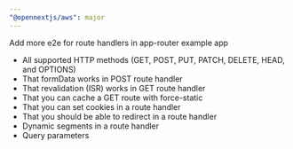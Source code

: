 ```yaml
---
"@opennextjs/aws": major
---
```


Add more e2e for route handlers in app-router example app

- All supported HTTP methods (GET, POST, PUT, PATCH, DELETE, HEAD, and OPTIONS)
- That formData works in POST route handler
- That revalidation (ISR) works in GET route handler
- That you can cache a GET route with force-static
- That you can set cookies in a route handler
- That you should be able to redirect in a route handler
- Dynamic segments in a route handler
- Query parameters